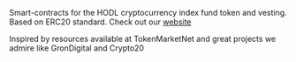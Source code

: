 Smart-contracts for the HODL cryptocurrency index fund token and vesting. Based on ERC20 standard. Check out our [website](https://hodlfund.io)

Inspired by resources available at TokenMarketNet and great projects we admire like GronDigital and Crypto20 

